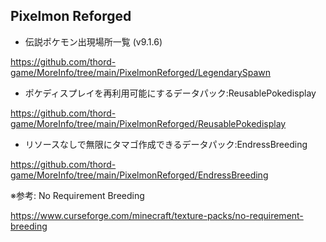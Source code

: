 
## Pixelmon Reforged

- 伝説ポケモン出現場所一覧 (v9.1.6)

https://github.com/thord-game/MoreInfo/tree/main/PixelmonReforged/LegendarySpawn

- ポケディスプレイを再利用可能にするデータパック:ReusablePokedisplay

https://github.com/thord-game/MoreInfo/tree/main/PixelmonReforged/ReusablePokedisplay

- リソースなしで無限にタマゴ作成できるデータパック:EndressBreeding

https://github.com/thord-game/MoreInfo/tree/main/PixelmonReforged/EndressBreeding

※参考: No Requirement Breeding

https://www.curseforge.com/minecraft/texture-packs/no-requirement-breeding

